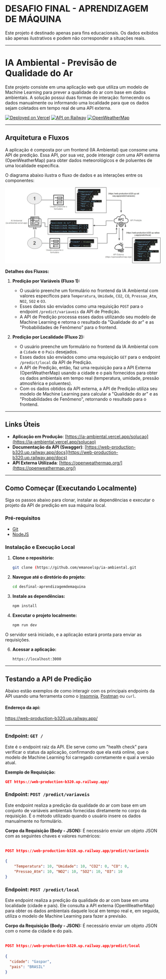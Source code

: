 # DESAFIO FINAL - APRENDIZAGEM DE MÁQUINA

Este projeto é destinado apenas para fins educacionais. Os dados exibidos são apenas ilustrativos e podem não corresponder a situações reais.

---

# IA Ambiental - Previsão de Qualidade do Ar

Este projeto consiste em uma aplicação web que utiliza um modelo de Machine Learning para prever a qualidade do ar com base em dados ambientais. A solução possui duas formas de interação: fornecendo os dados manualmente ou informando uma localidade para que os dados sejam coletados em tempo real de uma API externa.

[![Deployed on Vercel](https://img.shields.io/badge/Deployed%20on-Vercel-black?style=for-the-badge&logo=vercel)](https://ia-ambiental.vercel.app/solucao)
[![API on Railway](https://img.shields.io/badge/API%20on-Railway-blueviolet?style=for-the-badge&logo=railway)](https://web-production-b320.up.railway.app/docs)
[![OpenWeatherMap](https://img.shields.io/badge/API-OpenWeatherMap-orange?style=for-the-badge&logo=openweathermap)](https://openweathermap.org/api)

---

## Arquitetura e Fluxos

A aplicação é composta por um frontend (IA Ambiental) que consome uma API de predição. Essa API, por sua vez, pode interagir com uma API externa (OpenWeatherMap) para obter dados meteorológicos e de poluentes de uma localidade específica.

O diagrama abaixo ilustra o fluxo de dados e as interações entre os componentes:

![Diagrama da Arquitetura](public/images/Arq.jpg)

**Detalhes dos Fluxos:**

1.  **Predição por Variáveis (Fluxo 1):**
    * O usuário preenche um formulário no frontend da IA Ambiental com valores específicos para `Temperatura`, `Umidade`, `CO2`, `CO`, `Pressao_Atm`, `NO2`, `SO2` e `O3`.
    * Esses dados são enviados como uma requisição `POST` para o endpoint `/predict/variaveis` da API de Predição.
    * A API de Predição processa esses dados utilizando seu modelo de Machine Learning e retorna o resultado da "Qualidade do ar" e as "Probabilidades de Fenômeno" para o frontend.

2.  **Predição por Localidade (Fluxo 2):**
    * O usuário preenche um formulário no frontend da IA Ambiental com a `Cidade` e o `País` desejados.
    * Esses dados são enviados como uma requisição `GET` para o endpoint `/predict/local` da API de Predição.
    * A API de Predição, então, faz uma requisição para a API Externa (OpenWeatherMap) usando a cidade e o país fornecidos para obter os dados ambientais em tempo real (temperatura, umidade, pressão atmosférica e poluentes).
    * Com os dados obtidos da API externa, a API de Predição utiliza seu modelo de Machine Learning para calcular a "Qualidade do ar" e as "Probabilidades de Fenômeno", retornando o resultado para o frontend.

---

## Links Úteis

* **Aplicação em Produção**: [https://ia-ambiental.vercel.app/solucao](https://ia-ambiental.vercel.app/solucao)
* **Documentação da API (Swagger)**: [https://web-production-b320.up.railway.app/docs](https://web-production-b320.up.railway.app/docs)
* **API Externa Utilizada**: [https://openweathermap.org/](https://openweathermap.org/)

---

## Como Começar (Executando Localmente)

Siga os passos abaixo para clonar, instalar as dependências e executar o projeto da API de predição em sua máquina local.

### Pré-requisitos

* [Git](https://git-scm.com/)
* [NodeJS](https://nodejs.org/)

### Instalação e Execução Local

1.  **Clone o repositório:**
    ```bash
    git clone (https://github.com/emanoelsp/ia-ambiental.git
    ```

2.  **Navegue até o diretório do projeto:**
    ```bash
    cd desfinal-aprendizagemdemaquina
    ```

3.  **Instale as dependências:**
      ```bash
      npm install
      ```

5.  **Executar o projeto localmente:**
    ```bash
    npm run dev
    ```
 O servidor será iniciado, e a aplicação estará pronta para enviar as requisições.
 
6.  **Acessar a aplicação:**
    ```bash
    https://localhost:3000
    ```
---

## Testando a API de Predição

Abaixo estão exemplos de como interagir com os principais endpoints da API usando uma ferramenta como o [Insomnia](https://insomnia.rest/), [Postman](https://www.postman.com/) ou `curl`.

#### Endereço da api:
https://web-production-b320.up.railway.app/

---

### Endpoint: `GET /`

Este é o endpoint raiz da API. Ele serve como um "health check" para verificar o status da aplicação, confirmando que ela está online, que o modelo de Machine Learning foi carregado corretamente e qual a versão atual.

**Exemplo de Requisição:**

```json
GET https://web-production-b320.up.railway.app/
 ```

### Endpoint: `POST /predict/variaveis`

Este endpoint realiza a predição da qualidade do ar com base em um conjunto de variáveis ambientais fornecidas diretamente no corpo da requisição. É o método utilizado quando o usuário insere os dados manualmente no formulário.

**Corpo da Requisição (Body - JSON):**
É necessário enviar um objeto JSON com as seguintes chaves e valores numéricos:

```json

POST https://web-production-b320.up.railway.app/predict/variaveis

{
    "Temperatura": 10, "Umidade": 10, "CO2": 0, "CO": 0,
    "Pressao_Atm": 10, "NO2": 10, "SO2": 10, "O3": 10
}
```

### Endpoint: `POST /predict/local`

Este endpoint realiza a predição da qualidade do ar com base em uma localidade (cidade e país). Ele consulta a API externa (OpenWeatherMap) para obter os dados ambientais daquele local em tempo real e, em seguida, utiliza o modelo de Machine Learning para fazer a previsão.

**Corpo da Requisição (Body - JSON):**
É necessário enviar um objeto JSON com o nome da cidade e do país.

```json

POST https://web-production-b320.up.railway.app/predict/local

{
  "cidade": "Gaspar",
  "pais": "BRASIL"
}
```
